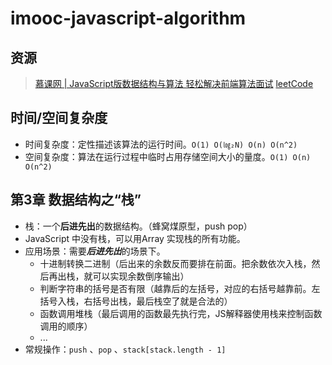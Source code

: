 # imooc-javascript-algorithm

## 资源

> [慕课网 | JavaScript版数据结构与算法 轻松解决前端算法面试](https://coding.imooc.com/class/446.html)
> [leetCode](https://leetcode-cn.com/)

## 时间/空间复杂度

* 时间复杂度：定性描述该算法的运行时间。`O(1) O(㏒₂N) O(n) O(n^2)`
* 空间复杂度：算法在运行过程中临时占用存储空间大小的量度。`O(1) O(n) O(n^2)`

## 第3章 数据结构之“栈”

* 栈：一个**后进先出**的数据结构。（蜂窝煤原型，push pop）
* JavaScript 中没有栈，可以用Array 实现栈的所有功能。
* 应用场景：需要***后进先出***的场景下。
  * 十进制转换二进制（后出来的余数反而要排在前面。把余数依次入栈，然后再出栈，就可以实现余数倒序输出）
  * 判断字符串的括号是否有限（越靠后的左括号，对应的右括号越靠前。左括号入栈，右括号出栈，最后栈空了就是合法的）
  * 函数调用堆栈（最后调用的函数最先执行完，JS解释器使用栈来控制函数调用的顺序）
  * ...
* 常规操作：`push` 、`pop` 、`stack[stack.length - 1]`
